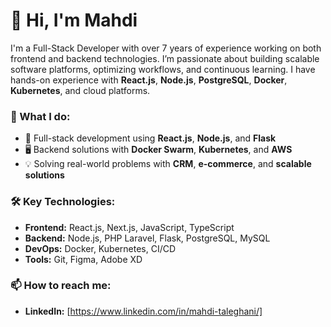 # 👋 Hi, I'm Mahdi

I'm a Full-Stack Developer with over 7 years of experience working on both frontend and backend technologies. I’m passionate about building scalable software platforms, optimizing workflows, and continuous learning. I have hands-on experience with **React.js**, **Node.js**, **PostgreSQL**, **Docker**, **Kubernetes**, and cloud platforms. 

### 💼 What I do:
- 🔧 Full-stack development using **React.js**, **Node.js**, and **Flask**
- 🖥️ Backend solutions with **Docker Swarm**, **Kubernetes**, and **AWS**
- 💡 Solving real-world problems with **CRM**, **e-commerce**, and **scalable solutions**

### 🛠️ Key Technologies:
- **Frontend:** React.js, Next.js, JavaScript, TypeScript
- **Backend:** Node.js, PHP Laravel, Flask, PostgreSQL, MySQL
- **DevOps:** Docker, Kubernetes, CI/CD
- **Tools:** Git, Figma, Adobe XD

### 📫 How to reach me:
- **LinkedIn:** [https://www.linkedin.com/in/mahdi-taleghani/]
